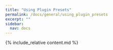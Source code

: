 ```yaml
---
title: "Using Plugin Presets"
permalink: /docs/general/using_plugin_presets
excerpt: ""
sidebar:
  nav: docs
---
```


{% include_relative content.md %}
